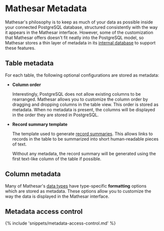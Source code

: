 # Mathesar Metadata

Mathesar's philosophy is to keep as much of your data as possible inside your connected PostgreSQL database, structured consistently with the way it appears in the Mathesar interface. However, some of the customization that Mathesar offers doesn't fit neatly into the PostgreSQL model, so Mathesar stores a thin layer of metadata in its [internal database](./databases.md#internal) to support these features.

## Table metadata

For each table, the following optional configurations are stored as metadata:

- **Column order**

    Interestingly, PostgreSQL does not allow existing columns to be rearranged. Mathesar allows you to customize the column order by dragging and dropping columns in the table view. This order is stored as metadata. When no metadata is present, the columns will be displayed in the order they are stored in PostgreSQL.

- **Record summary template**

    The template used to generate [record summaries](./relationships.md#record-summaries). This allows links to records in the table to be summarized into short human-readable pieces of text.

    Without any metadata, the record summary will be generated using the first text-like column of the table if possible.

## Column metadata

Many of Mathesar's [data types](./data-types.md) have type-specific **formatting** options which are stored as metadata. These options allow you to customize the way the data is displayed in the Mathesar interface.

## Metadata access control

{% include 'snippets/metadata-access-control.md' %}
